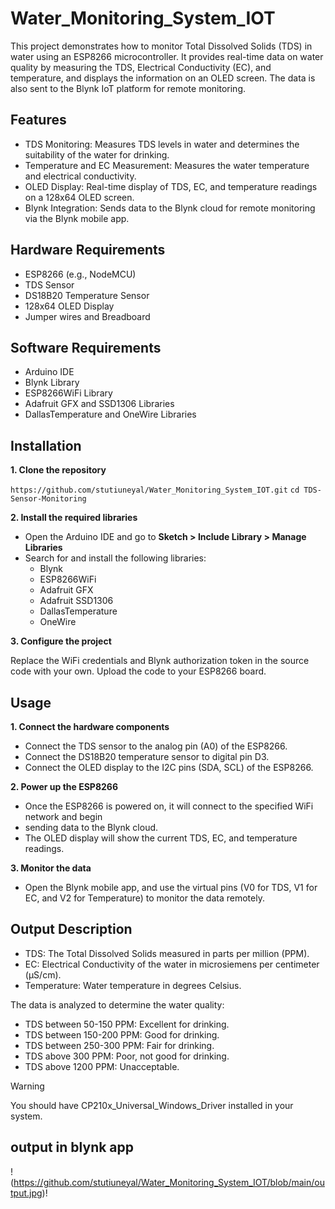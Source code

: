 # Water_Monitoring_System_IOT

This project demonstrates how to monitor Total Dissolved Solids (TDS) in water using an ESP8266 microcontroller. It provides real-time data on water quality by measuring the TDS, Electrical Conductivity (EC), and temperature, and displays the information on an OLED screen. The data is also sent to the Blynk IoT platform for remote monitoring.

## Features
- TDS Monitoring: Measures TDS levels in water and determines the suitability of the water for drinking.
- Temperature and EC Measurement: Measures the water temperature and electrical conductivity.
- OLED Display: Real-time display of TDS, EC, and temperature readings on a 128x64 OLED screen.
- Blynk Integration: Sends data to the Blynk cloud for remote monitoring via the Blynk mobile app.

## Hardware Requirements
- ESP8266 (e.g., NodeMCU)
- TDS Sensor
- DS18B20 Temperature Sensor
- 128x64 OLED Display
- Jumper wires and Breadboard

## Software Requirements
- Arduino IDE
- Blynk Library
- ESP8266WiFi Library
- Adafruit GFX and SSD1306 Libraries
- DallasTemperature and OneWire Libraries

## Installation
**1. Clone the repository**
   
`https://github.com/stutiuneyal/Water_Monitoring_System_IOT.git`
`cd TDS-Sensor-Monitoring`

**2. Install the required libraries**
 
- Open the Arduino IDE and go to **Sketch > Include Library > Manage Libraries**
- Search for and install the following libraries:
  - Blynk
  - ESP8266WiFi
  - Adafruit GFX
  - Adafruit SSD1306
  - DallasTemperature
  - OneWire
  
**3. Configure the project**

Replace the WiFi credentials and Blynk authorization token in the source code with your own.
Upload the code to your ESP8266 board.

## Usage

**1. Connect the hardware components**
   - Connect the TDS sensor to the analog pin (A0) of the ESP8266.
   - Connect the DS18B20 temperature sensor to digital pin D3.
   - Connect the OLED display to the I2C pins (SDA, SCL) of the ESP8266.

**2. Power up the ESP8266**
   - Once the ESP8266 is powered on, it will connect to the specified WiFi network and begin 
   - sending data to the Blynk cloud.
   - The OLED display will show the current TDS, EC, and temperature readings.

**3. Monitor the data**
   - Open the Blynk mobile app, and use the virtual pins (V0 for TDS, V1 for EC, and V2 for Temperature) to monitor the data remotely.

## Output Description
- TDS: The Total Dissolved Solids measured in parts per million (PPM).
- EC: Electrical Conductivity of the water in microsiemens per centimeter (µS/cm).
- Temperature: Water temperature in degrees Celsius.
  
The data is analyzed to determine the water quality:

- TDS between 50-150 PPM: Excellent for drinking.
- TDS between 150-200 PPM: Good for drinking.
- TDS between 250-300 PPM: Fair for drinking.
- TDS above 300 PPM: Poor, not good for drinking.
- TDS above 1200 PPM: Unacceptable.

> [!WARNING]
> You should have CP210x_Universal_Windows_Driver installed in your system.

## output in blynk app

!(https://github.com/stutiuneyal/Water_Monitoring_System_IOT/blob/main/output.jpg)!
